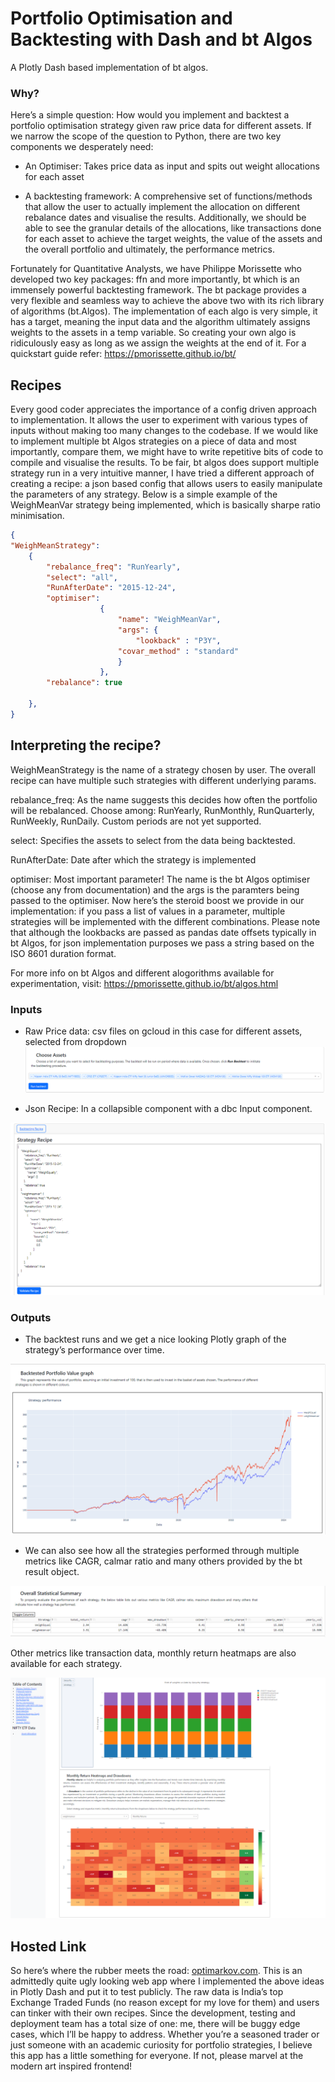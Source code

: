 # Portfolio Optimisation and Backtesting with Dash and bt Algos

A Plotly Dash based implementation of bt algos.

### Why?

Here’s a simple question: How would you implement and backtest a portfolio optimisation strategy given raw price data for different assets. If we narrow the scope of the question to Python, there are two key components we desperately need:

* An Optimiser: Takes price data as input and spits out weight allocations for each asset

* A backtesting framework: A comprehensive set of functions/methods that allow the user to actually implement the allocation on different rebalance dates and visualise the results. Additionally, we should be able to see the granular details of the allocations, like transactions done for each asset to achieve the target weights, the value of the assets and the overall portfolio and ultimately, the performance metrics.

Fortunately for Quantitative Analysts, we have Philippe Morissette who developed two key packages: ffn and more importantly, bt which is an immensely powerful backtesting framework. The bt package provides a very flexible and seamless way to achieve the above two with its rich library of algorithms (bt.Algos). The implementation of each algo is very simple, it has a target, meaning the input data and the algorithm ultimately assigns weights to the assets in a temp variable. So creating your own algo is ridiculously easy as long as we assign the weights at the end of it. For a quickstart guide refer: https://pmorissette.github.io/bt/

## Recipes

Every good coder appreciates the importance of a config driven approach to implementation. It allows the user to experiment with various types of inputs without making too many changes to the codebase. If we would like to implement multiple bt Algos strategies on a piece of data and most importantly, compare them, we might have to write repetitive bits of code to compile and visualise the results. To be fair, bt algos does support multiple strategy run in a very intuitive manner, I have tried a different approach of creating a recipe: a json based config that allows users to easily manipulate the parameters of any strategy. Below is a simple example of the WeighMeanVar strategy being implemented, which is basically sharpe ratio minimisation.


```json
{
"WeighMeanStrategy": 
    {
        "rebalance_freq": "RunYearly",
        "select": "all",
        "RunAfterDate": "2015-12-24",
        "optimiser":
                    {
                        "name": "WeighMeanVar",
                        "args": {
                            "lookback" : "P3Y",
                        "covar_method" : "standard"
                        }
                    },
        "rebalance": true

    },
}
```

## Interpreting the recipe?

WeighMeanStrategy is the name of a strategy chosen by user. The overall recipe can have multiple such strategies with different underlying params.

rebalance_freq: As the name suggests this decides how often the portfolio will be rebalanced. Choose among: RunYearly, RunMonthly, RunQuarterly, RunWeekly, RunDaily. Custom periods are not yet supported.

select: Specifies the assets to select from the data being backtested.

RunAfterDate: Date after which the strategy is implemented

optimiser: Most important parameter! The name is the bt Algos optimiser (choose any from documentation) and the args is the paramters being passed to the optimiser. Now here’s the steroid boost we provide in our implementation: if you pass a list of values in a parameter, multiple strategies will be implemented with the different combinations. 
Please note that although the lookbacks are passed as pandas date offsets typically in bt Algos, for json implementation purposes we pass a string based on the ISO 8601 duration format.

For more info on bt Algos and different alogorithms available for experimentation, visit: https://pmorissette.github.io/bt/algos.html

### Inputs

* Raw Price data: csv files on gcloud in this case for different assets, selected from dropdown
![Alt text](/readme_images/choose_assets.png?raw=true "Optional Title")

* Json Recipe: In a collapsible component with a dbc Input component.

![Alt text](/readme_images/json_recipe.png?raw=true "Optional Title")

### Outputs
* The backtest runs and we get a nice looking Plotly graph of the strategy’s performance over time.

![Alt text](/readme_images/portfolio_graph.png?raw=true "Optional Title")

* We can also see how all the strategies performed through multiple metrics like CAGR, calmar ratio and many others provided by the bt result object.

![Alt text](/readme_images/statistical_summary.png?raw=true "Optional Title")

Other metrics like transaction data, monthly return heatmaps are also available for each strategy.

![Alt text](/readme_images/optimarkov-screenshot.png?raw=true "Optional Title")


## Hosted Link

So here’s where the rubber meets the road: [optimarkov.com](https://optimarkov.com/). This is an admittedly quite ugly looking web app where I implemented the above ideas in Plotly Dash and put it to test publicly. The raw data is India’s top Exchange Traded Funds (no reason except for my love for them) and users can tinker with their own recipes. Since the development, testing and deployment team has a total size of one: me, there will be buggy edge cases, which I’ll be happy to address. Whether you’re a seasoned trader or just someone with an academic curiosity for portfolio strategies, I believe this app has a little something for everyone. If not, please marvel at the modern art inspired frontend!